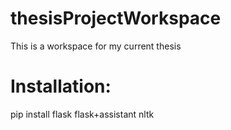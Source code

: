 # thesisProjectWorkspace
This is a workspace for my current thesis

# Installation:

pip install
	flask
	flask+assistant
	nltk
